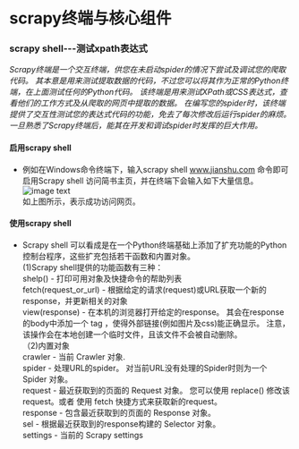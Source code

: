 # scrapy终端与核心组件
### scrapy shell---测试xpath表达式
*Scrapy终端是一个交互终端，供您在未启动spider的情况下尝试及调试您的爬取代码。 其本意是用来测试提取数据的代码，不过您可以将其作为正常的Python终端，在上面测试任何的Python代码。
该终端是用来测试XPath或CSS表达式，查看他们的工作方式及从爬取的网页中提取的数据。 在编写您的spider时，该终端提供了交互性测试您的表达式代码的功能，免去了每次修改后运行spider的麻烦。
一旦熟悉了Scrapy终端后，能其在开发和调试spider时发挥的巨大作用。*

#### 启用scrapy shell <url>
  - 例如在Windows命令终端下，输入scrapy shell www.jianshu.com 命令即可启用Scrapy shell 访问简书主页，并在终端下会输入如下大量信息。    
  ![image text](https://github.com/gorgeousCa/Dayup/blob/master/Scrapy/%E7%BB%88%E7%AB%AF%E4%B8%8E%E6%A0%B8%E5%BF%83%E7%BB%84%E4%BB%B6/14.PNG)    
如上图所示，表示成功访问网页。  
#### 使用scrapy shell   
  - Scrapy shell 可以看成是在一个Python终端基础上添加了扩充功能的Python控制台程序，这些扩充包括若干函数和内置对象。    
  (1)Scrapy shell提供的功能函数有三种：    
        shelp() - 打印可用对象及快捷命令的帮助列表    
        fetch(request_or_url) - 根据给定的请求(request)或URL获取一个新的response，并更新相关的对象  
        view(response) - 在本机的浏览器打开给定的response。 其会在response的body中添加一个 <base> tag ，使得外部链接(例如图片及css)能正确显示。 注意，该操作会在本地创建一个临时文件，且该文件不会被自动删除。  
 （2)内置对象  
        crawler - 当前 Crawler 对象.  
        spider - 处理URL的spider。 对当前URL没有处理的Spider时则为一个 Spider 对象。  
        request - 最近获取到的页面的 Request 对象。 您可以使用 replace() 修改该request。或者 使用 fetch 快捷方式来获取新的request。  
        response - 包含最近获取到的页面的 Response 对象。  
        sel - 根据最近获取到的response构建的 Selector 对象。  
        settings - 当前的 Scrapy settings  


  
 
  




